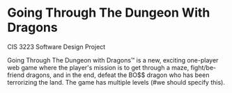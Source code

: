 # Going Through The Dungeon With Dragons
CIS 3223 Software Design Project

Going Through The Dungeon with Dragons™ is a new, exciting one-player web game where the player's mission is to get through a maze, fight/be-friend dragons, and in the end, defeat the BO$$ dragon who has been terrorizing the land. The game has multiple levels (#we should specify this). 
